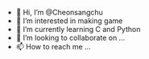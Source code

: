 - 👋 Hi, I’m @Cheonsangchu
- 👀 I’m interested in making game
- 🌱 I’m currently learning C and Python
- 💞️ I’m looking to collaborate on ...
- 📫 How to reach me ...

<!---
Chunsangchu/Chunsangchu is a ✨ special ✨ repository because its `README.md` (this file) appears on your GitHub profile.
You can click the Preview link to take a look at your changes.
--->
